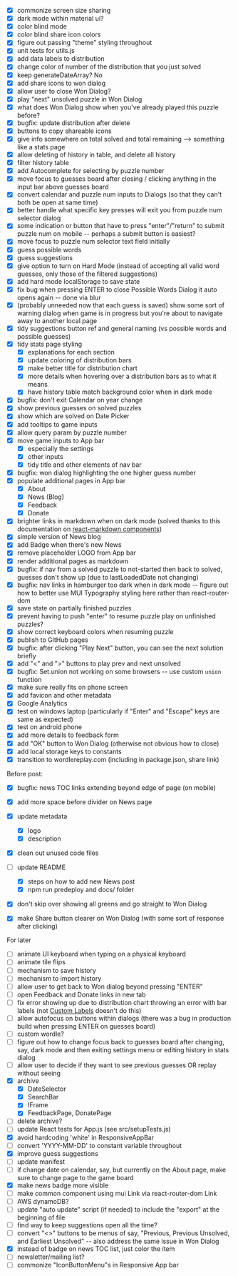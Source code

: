 * [x] commonize screen size sharing
* [x] dark mode within material ui?
* [x] color blind mode
* [x] color blind share icon colors
* [x] figure out passing "theme" styling throughout
* [x] unit tests for utils.js
* [x] add data labels to distribution
* [x] change color of number of the distribution that you just solved
* [x] keep generateDateArray? No
* [x] add share icons to won dialog
* [x] allow user to close Won Dialog?
* [x] play "next" unsolved puzzle in Won Dialog
* [x] what does Won Dialog show when you've already played this puzzle before?
* [x] bugfix: update distribution after delete
* [x] buttons to copy shareable icons
* [x] give info somewhere on total solved and total remaining --> something like a stats page
* [x] allow deleting of history in table, and delete all history
* [x] filter history table
* [x] add Autocomplete for selecting by puzzle number
* [x] move focus to guesses board after closing / clicking anything in the input bar above guesses board
* [x] convert calendar and puzzle num inputs to Dialogs (so that they can't both be open at same time)
* [x] better handle what specific key presses will exit you from puzzle num selector dialog
* [x] some indication or button that have to press "enter"/"return" to submit puzzle num on mobile -- perhaps a submit button is easiest?
* [x] move focus to puzzle num selector text field initially
* [x] guess possible words
* [x] guess suggestions
* [x] give option to turn on Hard Mode (instead of accepting all valid word guesses, only those of the filtered suggestions)
* [x] add hard mode localStorage to save state
* [x] fix bug when pressing ENTER to close Possible Words Dialog it auto opens again -- done via blur
* [x] (probably unneeded now that each guess is saved) show some sort of warning dialog when game is in progress but you're about to navigate away to another local page
* [x] tidy suggestions button ref and general naming (vs possible words and possible guesses)
* [x] tidy stats page styling
  * [x] explanations for each section
  * [x] update coloring of distribution bars
  * [x] make better title for distribution chart
  * [x] more details when hovering over a distribution bars as to what it means
  * [x] have history table match background color when in dark mode
* [x] bugfix: don't exit Calendar on year change
* [x] show previous guesses on solved puzzles
* [x] show which are solved on Date Picker
* [x] add tooltips to game inputs
* [x] allow query param by puzzle number
* [x] move game inputs to App bar
  * [x] especially the settings
  * [x] other inputs
  * [x] tidy title and other elements of nav bar
* [x] bugfix: won dialog highlighting the one higher guess number
* [x] populate additional pages in App bar
  * [x] About
  * [x] News (Blog)
  * [x] Feedback
  * [x] Donate
* [x] brighter links in markdown when on dark mode (solved thanks to this documentation on [react-markdown components](https://github.com/remarkjs/react-markdown#appendix-b-components))
* [x] simple version of News blog
* [x] add Badge when there's new News
* [x] remove placeholder LOGO from App bar
* [x] render additional pages as markdown
* [x] bugfix: if nav from a solved puzzle to not-started then back to solved, guesses don't show up (due to lastLoadedDate not changing)
* [x] bugfix: nav links in hamburger too dark when in dark mode -- figure out how to better use MUI Typography styling here rather than react-router-dom
* [x] save state on partially finished puzzles
* [x] prevent having to push "enter" to resume puzzle play on unfinished puzzles?
* [x] show correct keyboard colors when resuming puzzle
* [x] publish to GitHub pages
* [x] bugfix: after clicking "Play Next" button, you can see the next solution briefly
* [x] add "<" and ">" buttons to play prev and next unsolved
* [x] bugfix: Set.union not working on some browsers -- use custom `union` function
* [x] make sure really fits on phone screen
* [x] add favicon and other metadata
* [x] Google Analytics
* [x] test on windows laptop (particularly if "Enter" and "Escape" keys are same as expected)
* [x] test on android phone
* [x] add more details to feedback form
* [x] add "OK" button to Won Dialog (otherwise not obvious how to close)
* [x] add local storage keys to constants
* [x] transition to wordlereplay.com (including in package.json, share link)

Before post:
* [x] bugfix: news TOC links extending beyond edge of page (on mobile)
* [x] add more space before divider on News page
* [x] update metadata
  * [x] logo
  * [x] description
* [x] clean out unused code files
* [ ] update README
  * [x] steps on how to add new News post
  * [x] npm run predeploy and docs/ folder
* [x] don't skip over showing all greens and go straight to Won Dialog
* [x] make Share button clearer on Won Dialog (with some sort of response after clicking)


For later
* [ ] animate UI keyboard when typing on a physical keyboard
* [ ] animate tile flips
* [ ] mechanism to save history
* [ ] mechanism to import history
* [ ] allow user to get back to Won dialog beyond pressing "ENTER"
* [ ] open Feedback and Donate links in new tab
* [ ] fix error showing up due to distribution chart throwing an error with bar labels (not [Custom Labels](https://mui.com/x/react-charts/bars/#custom-labels) doesn't do this)
* [ ] allow autofocus on buttons within dialogs (there was a bug in production build when pressing ENTER on guesses board)
* [ ] custom wordle?
* [ ] figure out how to change focus back to guesses board after changing, say, dark mode and then exiting settings menu or editing history in stats dialog
* [ ] allow user to decide if they want to see previous guesses OR replay without seeing
* [x] archive 
  * [x] DateSelector
  * [x] SearchBar
  * [x] IFrame
  * [x] FeedbackPage, DonatePage
* [ ] delete archive?
* [ ] update React tests for App.js (see src/setupTests.js)
* [x] avoid hardcoding 'white' in ResponsiveAppBar
* [ ] convert 'YYYY-MM-DD' to constant variable throughout
* [x] improve guess suggestions
* [ ] update manifest
* [ ] if change date on calendar, say, but currently on the About page, make sure to change page to the game board
* [x] make news badge more visible
* [ ] make common component using mui Link via react-router-dom Link
* [ ] AWS dynamoDB?
* [ ] update "auto update" script (if needed) to include the "export" at the beginning of file
* [ ] find way to keep suggestions open all the time?
* [ ] convert "<>" buttons to be menus of say, "Previous, Previous Unsolved, and Earliest Unsolved" -- also address the same issue in Won Dialog
* [x] instead of badge on news TOC list, just color the item
* [ ] newsletter/mailing list?
* [ ] commonize "IconButtonMenu"s in Responsive App bar